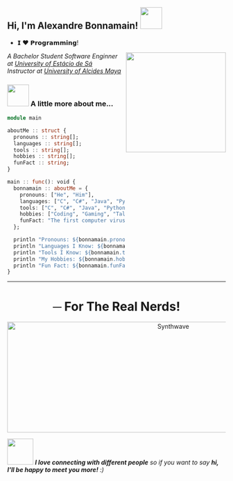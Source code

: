 <h2> Hi, I'm Alexandre Bonnamain! <img src="https://media.giphy.com/media/mGcNjsfWAjY5AEZNw6/giphy.gif" width="50"></h2>

- 𝗜 ❤️ 𝗣𝗿𝗼𝗴𝗿𝗮𝗺𝗺𝗶𝗻𝗴!

<img align='right' src="https://media.giphy.com/media/QTfq2KqufemGlELdpL/source.gif" width="230">

<p><em>A Bachelor Student Software Enginner at <a href="https://estacio.br/">University of Estácio de Sá</a></br>Instructor at <a href="https://alcidesmaya.edu.br/">University of Alcides Maya</a></em></p>



### <img src="https://media.giphy.com/media/VgCDAzcKvsR6OM0uWg/giphy.gif" width="50"> A little more about me...  

```julia
module main

aboutMe :: struct {
  pronouns :: string[];
  languages :: string[];
  tools :: string[];
  hobbies :: string[];
  funFact :: string;
}

main :: func(): void {
  bonnamain :: aboutMe = {
    pronouns: ["He", "Him"],
    languages: ["C", "C#", "Java", "Python"],
    tools: ["C", "C#", "Java", "Python"],
    hobbies: ["Coding", "Gaming", "Talking"],
    funFact: "The first computer virus was created in 1983!"
  };

  println "Pronouns: ${bonnamain.pronouns}";
  println "Languages I Know: ${bonnamain.languages}";
  println "Tools I Know: ${bonnamain.tools}";
  println "My Hobbies: ${bonnamain.hobbies}";
  println "Fun Fact: ${bonnamain.funFact}";
}
```
---
<h1 align="center">─ For The Real Nerds!</h1> 

<p align="center"><img src="https://alexandrebonnamain.neocities.org/gnu-linux.svg" alt="Synthwave" height="255" width="750"><p>
  
  
<img src="https://media.giphy.com/media/LnQjpWaON8nhr21vNW/giphy.gif" width="60"> <em><b>I love connecting with different people</b> so if you want to say <b>hi, I'll be happy to meet you more!</b> :)</em>

<!---
Bonnamain/Bonnamain is a ✨ special ✨ repository because its `README.md` (this file) appears on your GitHub profile.
You can click the Preview link to take a look at your changes.
--->

